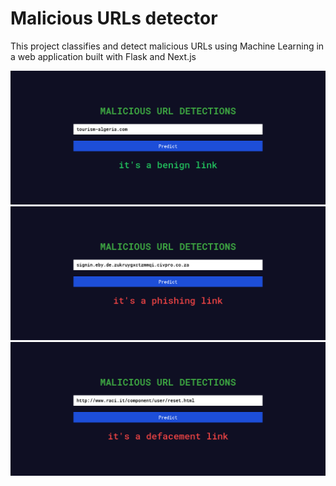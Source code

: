 # Malicious URLs detector

This project classifies and detect malicious URLs using Machine Learning in a web application built with Flask and Next.js

![Logo](./demo/benign.png)
![Logo](./demo/phishing.png)
![Logo](./demo/defacement.png)
